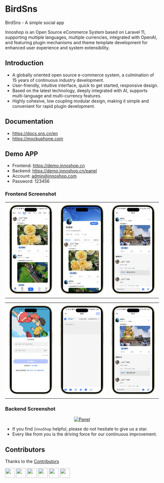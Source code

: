 

# BirdSns
BirdSns - A simple social app

Innoshop is an Open Source eCommerce System based on Laravel 11, supporting multiple languages, multiple currencies, integrated with OpenAI, and featuring plugin mechanisms and theme template development for enhanced user experience and system extensibility.

## Introduction
- A globally oriented open source e-commerce system, a culmination of 15 years of continuous industry development.
- User-friendly, intuitive interface, quick to get started, responsive design.
- Based on the latest technology, deeply integrated with AI, supports multi-language and multi-currency features.
- Highly cohesive, low coupling modular design, making it simple and convenient for rapid plugin development.

## Documentation
- https://docs.sns.cn/en
- https://mockuphone.com

## Demo APP
- Frontend: https://demo.innoshop.cn
- Backend: https://demo.innoshop.cn/panel
- Account: admin@innoshop.com
- Password: 123456

### Frontend Screenshot
<table>
    <tr>
        <td><img src="https://github.com/unicornB/birdsns/blob/github_master/images/1-portrait.png?raw=true"/></td>
        <td><img src="https://github.com/unicornB/birdsns/blob/github_master/images/2-portrait.png?raw=true"/></td>
         <td><img src="https://github.com/unicornB/birdsns/blob/github_master/images/3-portrait.png?raw=true"/></td>
    </tr>
   
</table>
<table>
    <tr>
        <td><img src="https://github.com/unicornB/birdsns/blob/github_master/images/4-portrait.png?raw=true"/></td>
        <td><img src="https://github.com/unicornB/birdsns/blob/github_master/images/5-portrait.png?raw=true"/></td>
         <td><img src="https://github.com/unicornB/birdsns/blob/github_master/images/3-portrait.png?raw=true"/></td>
    </tr>
   
</table>

### Backend Screenshot
<p align="center">
    <a href="https://www.innoshop.com"  target="_blank">
        <img src="https://www.innoshop.cn/images/readme/panel.jpg?v"  alt="Panel">
    </a>
</p>

- If you find `InnoShop` helpful, please do not hesitate to give us a star.
- Every like from you is the driving force for our continuous improvement.

## Contributors

Thanks to the [Contributors](https://github.com/innocommerce/innoshop/graphs/contributors)

<a href="https://github.com/yushine"><img class="avatar-img" width="32px" height="32px" src="https://github.com/yushine.png"/></a>
<a href="https://github.com/liuweixxx"><img class="avatar-img" width="32px" height="32px" src="https://github.com/liuweixxx.png"/></a>
<a href="https://github.com/qxsclass"><img class="avatar-img" width="32px" height="32px" src="https://github.com/qxsclass.png"/></a>
<a href="https://github.com/NeftaliYagua"><img class="avatar-img" width="32px" height="32px" src="https://github.com/NeftaliYagua.png"/></a>
<a href="https://github.com/lunan689"><img class="avatar-img" width="32px" height="32px" src="https://github.com/lunan689.png"/></a>
<a href="https://github.com/LOLU66"><img class="avatar-img" width="32px" height="32px" src="https://github.com/LOLU66.png"/></a>